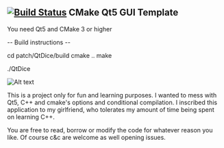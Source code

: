 [![Build Status](https://travis-ci.org/Petross404/QtDice.svg?branch=master)](https://travis-ci.org/Petross404/QtDice)
CMake Qt5 GUI Template
----------------------

You need Qt5 and CMake 3 or higher

-- Build instructions --

cd patch/QtDice/build
cmake ..
make

./QtDice

![Alt text](https://i.imgur.com/6NiTf1E.png)

This is a project only for fun and learning purposes. I wanted to mess with Qt5, C++ and cmake's options and conditional compilation. 
I inscribed this application to my girlfriend, who tolerates my amount of time being spent on learning C++.

You are free to read, borrow or modify the code for whatever reason you like. Of course c&c are welcome as well opening issues. 
